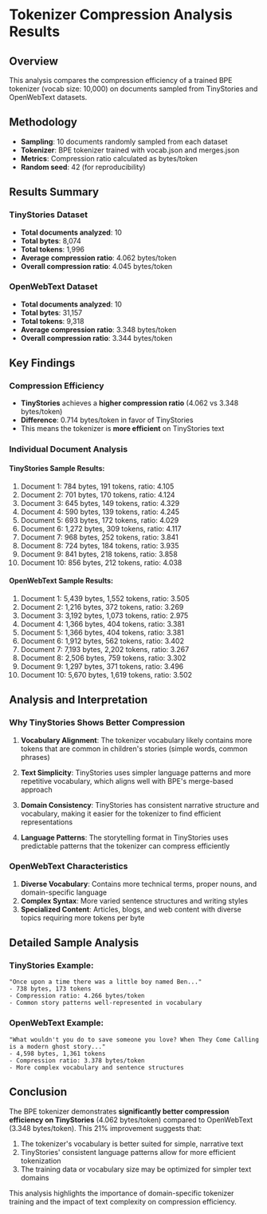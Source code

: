 # Tokenizer Compression Analysis Results

## Overview
This analysis compares the compression efficiency of a trained BPE tokenizer (vocab size: 10,000) on documents sampled from TinyStories and OpenWebText datasets.

## Methodology
- **Sampling**: 10 documents randomly sampled from each dataset
- **Tokenizer**: BPE tokenizer trained with vocab.json and merges.json
- **Metrics**: Compression ratio calculated as bytes/token
- **Random seed**: 42 (for reproducibility)

## Results Summary

### TinyStories Dataset
- **Total documents analyzed**: 10
- **Total bytes**: 8,074
- **Total tokens**: 1,996
- **Average compression ratio**: 4.062 bytes/token
- **Overall compression ratio**: 4.045 bytes/token

### OpenWebText Dataset
- **Total documents analyzed**: 10
- **Total bytes**: 31,157
- **Total tokens**: 9,318
- **Average compression ratio**: 3.348 bytes/token
- **Overall compression ratio**: 3.344 bytes/token

## Key Findings

### Compression Efficiency
- **TinyStories** achieves a **higher compression ratio** (4.062 vs 3.348 bytes/token)
- **Difference**: 0.714 bytes/token in favor of TinyStories
- This means the tokenizer is **more efficient** on TinyStories text

### Individual Document Analysis

#### TinyStories Sample Results:
1. Document 1: 784 bytes, 191 tokens, ratio: 4.105
2. Document 2: 701 bytes, 170 tokens, ratio: 4.124
3. Document 3: 645 bytes, 149 tokens, ratio: 4.329
4. Document 4: 590 bytes, 139 tokens, ratio: 4.245
5. Document 5: 693 bytes, 172 tokens, ratio: 4.029
6. Document 6: 1,272 bytes, 309 tokens, ratio: 4.117
7. Document 7: 968 bytes, 252 tokens, ratio: 3.841
8. Document 8: 724 bytes, 184 tokens, ratio: 3.935
9. Document 9: 841 bytes, 218 tokens, ratio: 3.858
10. Document 10: 856 bytes, 212 tokens, ratio: 4.038

#### OpenWebText Sample Results:
1. Document 1: 5,439 bytes, 1,552 tokens, ratio: 3.505
2. Document 2: 1,216 bytes, 372 tokens, ratio: 3.269
3. Document 3: 3,192 bytes, 1,073 tokens, ratio: 2.975
4. Document 4: 1,366 bytes, 404 tokens, ratio: 3.381
5. Document 5: 1,366 bytes, 404 tokens, ratio: 3.381
6. Document 6: 1,912 bytes, 562 tokens, ratio: 3.402
7. Document 7: 7,193 bytes, 2,202 tokens, ratio: 3.267
8. Document 8: 2,506 bytes, 759 tokens, ratio: 3.302
9. Document 9: 1,297 bytes, 371 tokens, ratio: 3.496
10. Document 10: 5,670 bytes, 1,619 tokens, ratio: 3.502

## Analysis and Interpretation

### Why TinyStories Shows Better Compression

1. **Vocabulary Alignment**: The tokenizer vocabulary likely contains more tokens that are common in children's stories (simple words, common phrases)

2. **Text Simplicity**: TinyStories uses simpler language patterns and more repetitive vocabulary, which aligns well with BPE's merge-based approach

3. **Domain Consistency**: TinyStories has consistent narrative structure and vocabulary, making it easier for the tokenizer to find efficient representations

4. **Language Patterns**: The storytelling format in TinyStories uses predictable patterns that the tokenizer can compress efficiently

### OpenWebText Characteristics

1. **Diverse Vocabulary**: Contains more technical terms, proper nouns, and domain-specific language
2. **Complex Syntax**: More varied sentence structures and writing styles
3. **Specialized Content**: Articles, blogs, and web content with diverse topics requiring more tokens per byte

## Detailed Sample Analysis

### TinyStories Example:
```
"Once upon a time there was a little boy named Ben..."
- 738 bytes, 173 tokens
- Compression ratio: 4.266 bytes/token
- Common story patterns well-represented in vocabulary
```

### OpenWebText Example:
```
"What wouldn't you do to save someone you love? When They Come Calling is a modern ghost story..."
- 4,598 bytes, 1,361 tokens  
- Compression ratio: 3.378 bytes/token
- More complex vocabulary and sentence structures
```

## Conclusion

The BPE tokenizer demonstrates **significantly better compression efficiency on TinyStories** (4.062 bytes/token) compared to OpenWebText (3.348 bytes/token). This 21% improvement suggests that:

1. The tokenizer's vocabulary is better suited for simple, narrative text
2. TinyStories' consistent language patterns allow for more efficient tokenization
3. The training data or vocabulary size may be optimized for simpler text domains

This analysis highlights the importance of domain-specific tokenizer training and the impact of text complexity on compression efficiency.
